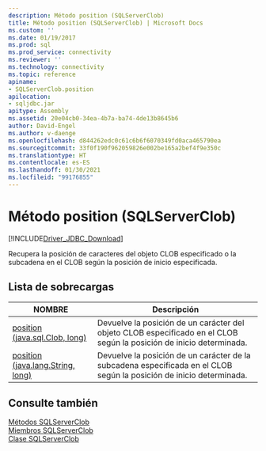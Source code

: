 ```yaml
---
description: Método position (SQLServerClob)
title: Método position (SQLServerClob) | Microsoft Docs
ms.custom: ''
ms.date: 01/19/2017
ms.prod: sql
ms.prod_service: connectivity
ms.reviewer: ''
ms.technology: connectivity
ms.topic: reference
apiname:
- SQLServerClob.position
apilocation:
- sqljdbc.jar
apitype: Assembly
ms.assetid: 20e04cb0-34ea-4b7a-ba74-4de13b8645b6
author: David-Engel
ms.author: v-daenge
ms.openlocfilehash: d844262edc0c61c6b6f6070349fd0aca465790ea
ms.sourcegitcommit: 33f0f190f962059826e002be165a2bef4f9e350c
ms.translationtype: HT
ms.contentlocale: es-ES
ms.lasthandoff: 01/30/2021
ms.locfileid: "99176855"
---
```

# <a name="position-method-sqlserverclob"></a>Método position (SQLServerClob)
[!INCLUDE[Driver_JDBC_Download](../../../includes/driver_jdbc_download.md)]

  Recupera la posición de caracteres del objeto CLOB especificado o la subcadena en el CLOB según la posición de inicio especificada.  
  
## <a name="overload-list"></a>Lista de sobrecargas  
  
|NOMBRE|Descripción|  
|----------|-----------------|  
|[position (java.sql.Clob, long)](../../../connect/jdbc/reference/position-method-java-sql-clob-long.md)|Devuelve la posición de un carácter del objeto CLOB especificado en el CLOB según la posición de inicio determinada.|  
|[position (java.lang.String, long)](../../../connect/jdbc/reference/position-method-java-lang-string-long.md)|Devuelve la posición de un carácter de la subcadena especificada en el CLOB según la posición de inicio determinada.|  
  
## <a name="see-also"></a>Consulte también  
 [Métodos SQLServerClob](../../../connect/jdbc/reference/sqlserverclob-methods.md)   
 [Miembros SQLServerClob](../../../connect/jdbc/reference/sqlserverclob-members.md)   
 [Clase SQLServerClob](../../../connect/jdbc/reference/sqlserverclob-class.md)  
  
  
